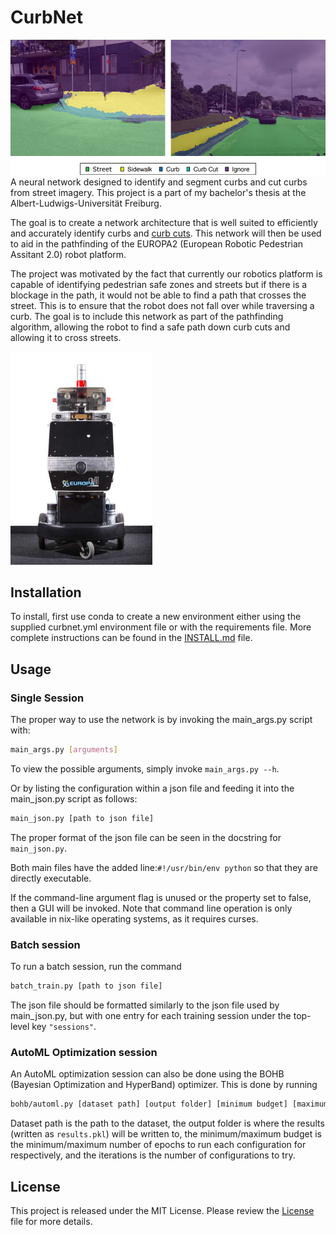 # CurbNet

![CurbNet Result Sample](media/map-1.png)
A neural network designed to identify and segment curbs and cut curbs from street imagery. This project is a part of my bachelor's thesis at the Albert-Ludwigs-Universität Freiburg.

The goal is to create a network architecture that is well suited to efficiently and accurately identify curbs and [curb cuts](https://en.wikipedia.org/wiki/Curb_cut).
This network will then be used to aid in the pathfinding of the EUROPA2 (European Robotic Pedestrian Assitant 2.0) robot platform.

The project was motivated by the fact that currently our robotics platform is capable of identifying pedestrian safe zones and streets but if there is a blockage in the path, it would not be able to find a path that crosses the street.
This is to ensure that the robot does not fall over while traversing a curb.
The goal is to include this network as part of the pathfinding algorithm, allowing the robot to find a safe path down curb cuts and allowing it to cross streets.

![The EUROPA2 Robot Platform](media/europa2.jpg)

## Installation

To install, first use conda to create a new environment either using the supplied curbnet.yml environment file or with the requirements file.
More complete instructions can be found in the [INSTALL.md](https://github.com/yvan674/CurbNet/blob/master/INSTALL.md) file.

## Usage

### Single Session

The proper way to use the network is by invoking the main_args.py script with:

```bash
main_args.py [arguments]
```

To view the possible arguments, simply invoke `main_args.py --h`.

Or by listing the configuration within a json file and feeding it into the main_json.py script as follows:

```bash
main_json.py [path to json file]
```

The proper format of the json file can be seen in the docstring for `main_json.py`.

Both main files have the added line:`#!/usr/bin/env python` so that they are directly executable.

If the command-line argument flag is unused or the property set to false, then a GUI will be invoked.
Note that command line operation is only available in nix-like operating systems, as it requires curses.

### Batch session

To run a batch session, run the command

```bash
batch_train.py [path to json file]
```

The json file should be formatted similarly to the json file used by main_json.py, but with one entry for each training session under the top-level key `"sessions"`.

### AutoML Optimization session

An AutoML optimization session can also be done using the BOHB (Bayesian Optimization and HyperBand) optimizer.
This is done by running

```bash
bohb/automl.py [dataset path] [output folder] [minimum budget] [maximum budget] [iterations]
```

Dataset path is the path to the dataset, the output folder is where the results (written as `results.pkl`) will be written to, the minimum/maximum budget is the minimum/maximum number of epochs to run each configuration for respectively, and the iterations is the number of configurations to try. 

## License

This project is released under the MIT License. Please review the [License](https://raw.githubusercontent.com/yvan674/CurbNet/master/LICENSE) file for more details.
